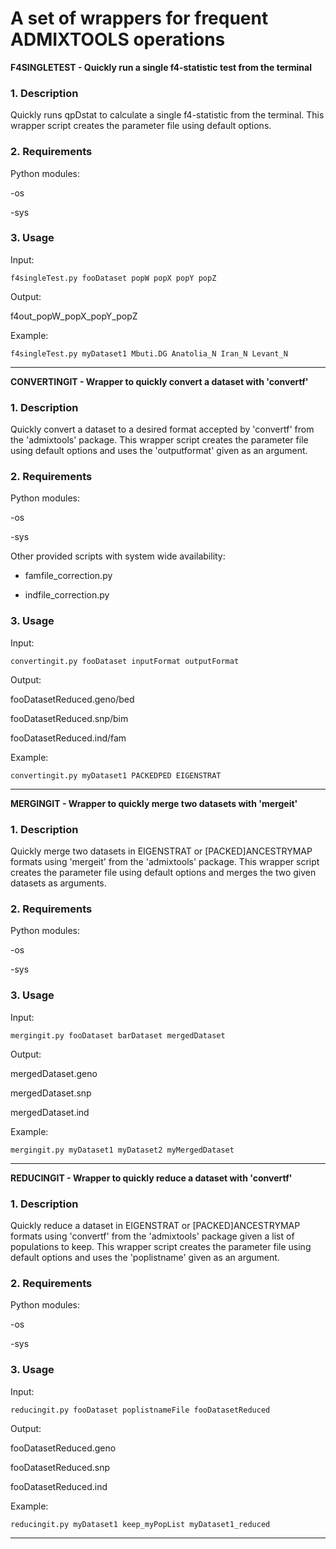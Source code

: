 # A set of wrappers for frequent ADMIXTOOLS operations

**F4SINGLETEST - Quickly run a single f4-statistic test from the terminal**

### 1. Description

Quickly runs qpDstat to calculate a single f4-statistic from the terminal.
This wrapper script creates the parameter file using default options.

### 2. Requirements

Python modules:

-os

-sys

### 3. Usage

Input:

    f4singleTest.py fooDataset popW popX popY popZ

Output:

f4out_popW_popX_popY_popZ

Example:

    f4singleTest.py myDataset1 Mbuti.DG Anatolia_N Iran_N Levant_N

***

**CONVERTINGIT - Wrapper to quickly convert a dataset with 'convertf'**

### 1. Description

Quickly convert a dataset to a desired format accepted by 'convertf' from the 'admixtools' package.
This wrapper script creates the parameter file using default options and uses the 'outputformat' given as an argument.

### 2. Requirements

Python modules:

-os

-sys

Other provided scripts with system wide availability:

- famfile_correction.py

- indfile_correction.py

### 3. Usage

Input:

    convertingit.py fooDataset inputFormat outputFormat

Output:

fooDatasetReduced.geno/bed

fooDatasetReduced.snp/bim

fooDatasetReduced.ind/fam

Example:

    convertingit.py myDataset1 PACKEDPED EIGENSTRAT

***

**MERGINGIT - Wrapper to quickly merge two datasets with 'mergeit'**

### 1. Description

Quickly merge two datasets in EIGENSTRAT or [PACKED]ANCESTRYMAP formats using 'mergeit' from the 'admixtools' package.
This wrapper script creates the parameter file using default options and merges the two given datasets as arguments.

### 2. Requirements

Python modules:

-os

-sys

### 3. Usage

Input:

    mergingit.py fooDataset barDataset mergedDataset

Output:

mergedDataset.geno

mergedDataset.snp

mergedDataset.ind

Example:

    mergingit.py myDataset1 myDataset2 myMergedDataset

***

**REDUCINGIT - Wrapper to quickly reduce a dataset with 'convertf'**

### 1. Description

Quickly reduce a dataset in EIGENSTRAT or [PACKED]ANCESTRYMAP formats using 'convertf' from the 'admixtools' package given a list of populations to keep.
This wrapper script creates the parameter file using default options and uses the 'poplistname' given as an argument.

### 2. Requirements

Python modules:

-os

-sys

### 3. Usage

Input:

    reducingit.py fooDataset poplistnameFile fooDatasetReduced

Output:

fooDatasetReduced.geno

fooDatasetReduced.snp

fooDatasetReduced.ind

Example:

    reducingit.py myDataset1 keep_myPopList myDataset1_reduced
***
